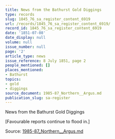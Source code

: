 ```yaml
---
title: News from the Bathurst Gold Diggings
type: records
slug: 1845_76_sa_register_content_6919
url: /records/1845_76_sa_register_content_6919/
record_id: 1845_76_sa_register_content_6919
date: '1851-07-08'
date_display: null
volume: null
issue_number: null
page: '2'
article_type: news
issue_reference: 8 July 1851, page 2
people_mentioned: []
places_mentioned:
- Bathurst
topics:
- gold
- diggings
source_document: 1985-87_Northern__Argus.md
publication_slug: sa-register
---
```


News from the Bathurst Gold Diggings

[Favourable reports continue to flood in.]

Source: [1985-87_Northern__Argus.md](/downloads/markdown/1985-87_Northern__Argus.md)
